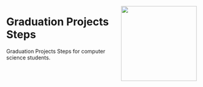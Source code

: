 <img align="right" width="200" src="https://github.com/cs-MohamedAyman/cs-MohamedAyman/blob/main/repos-logos/graduation-projects-preparations.jpg"></img>

# Graduation Projects Steps
Graduation Projects Steps for computer science students.

<br><br><br>
